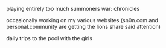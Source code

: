 playing entirely too much summoners war: chronicles

occasionally working on my various websites (sn0n.com and personal.community are getting the lions share said attention)

daily trips to the pool with the girls